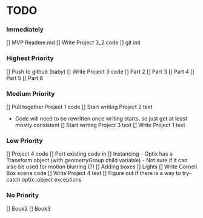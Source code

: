# TODO #

### Immediately ###
[] MVP Readme.md
[] Write Project 3_2 code
[] git init

### Highest Priority ###
[] Push to github (baby)
[] Write Project 3 code
  [] Part 2
  [] Part 3
  [] Part 4
  [] Part 5
  [] Part 6

### Medium Priority ###
[] Pull together Project 1 code
[] Start writing Project 2 text
  - Code will need to be rewritten once writing starts, so just get at least mostly consistent
[] Start writing Project 3 text
[] Write Project 1 text

### Low Priority ###
[] Project 4 code
  [] Port existing code in
  [] Instancing
    - Optix has a Transform object (with geometryGroup child variable)
      - Not sure if it can also be used for motion blurring (?)
  [] Adding boxes
  [] Lights
  [] Write Cornell Box scene code
[] Write Project 4 text
[] Figure out if there is a way to try-catch optix::object exceptions 

### No Priority ###
[] Book2
[] Book3